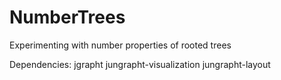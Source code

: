# NumberTrees
Experimenting with number properties of rooted trees

Dependencies:
jgrapht
jungrapht-visualization
jungrapht-layout
